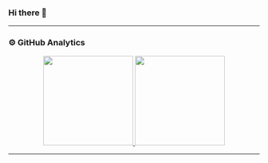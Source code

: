 ### Hi there 👋

---

### ⚙️ GitHub Analytics

<p align="center">
<a href="https://github.com/buddhiheshan">
  <img height="180em" src="https://github-readme-stats-eight-theta.vercel.app/api?username=ShamodGeevinda&show_icons=true&theme=algolia&include_all_commits=true&count_private=true"/>
  <img height="180em" src="https://github-readme-stats-eight-theta.vercel.app/api/top-langs/?username=ShamodGeevinda&layout=compact&langs_count=8&theme=algolia"/>
</a>
</p>

---

<!--
**ShamodGeevinda/ShamodGeevinda** is a ✨ _special_ ✨ repository because its `README.md` (this file) appears on your GitHub profile.

Here are some ideas to get you started:

- 🔭 I’m currently working on ...
- 🌱 I’m currently learning ...
- 👯 I’m looking to collaborate on ...
- 🤔 I’m looking for help with ...
- 💬 Ask me about ...
- 📫 How to reach me: ...
- 😄 Pronouns: ...
- ⚡ Fun fact: ...
-->
